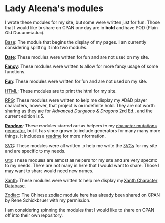 # Lady Aleena's modules

I wrote these modules for my site, but some were written just for fun. Those that I would like to share on CPAN one day are in **bold** and have POD (Plain Old Documetation).

[Base](Base): The module that begins the display of my pages. I am currently considering splitting it into two modules.

**[Date](Date)**: These modules were written for fun and are not used on my site.

**[Fancy](Fancy)**: These modules were written to allow for more fancy usage of some functions.

**[Fun](Fun)**: These modules were written for fun and are not used on my site.

[HTML](HTML): These modules are to print the html for my site.

[RPG](RPG): These modules were written to help me display my AD&D player characters, however, that project is on indefinite hold. They are not worth sharing as they are for *Advanced Dungeons & Dragons* 2nd Ed., and the current edition is 5.

**[Random](Random)**: These modules started out as helpers to my [character mutations generator](RPG/CharacterMutation.pm), but it has since grown to include generators for many many more things. It includes a [readme](Random/readme.md) for more information.

[SVG](SVG): These modules were all written to help me write the [SVGs](../images) for my site and are specific to my needs.

[Util](Util): These modules are almost all helpers for my site and are very specific to my needs. There are not many in here that I would want to share. Those I may want to share would need new names.

[Xanth](Xanth): These modules were written to help me display my [Xanth Character Database](../../../Fandom/Xanth/Characters.pl).

[Zodiac](Zodiac): The Chinese zodiac module here has already been shared on CPAN by Rene Schickbauer with my permission.

I am considering spinning the modules that I would like to share on CPAN off into their own repository.